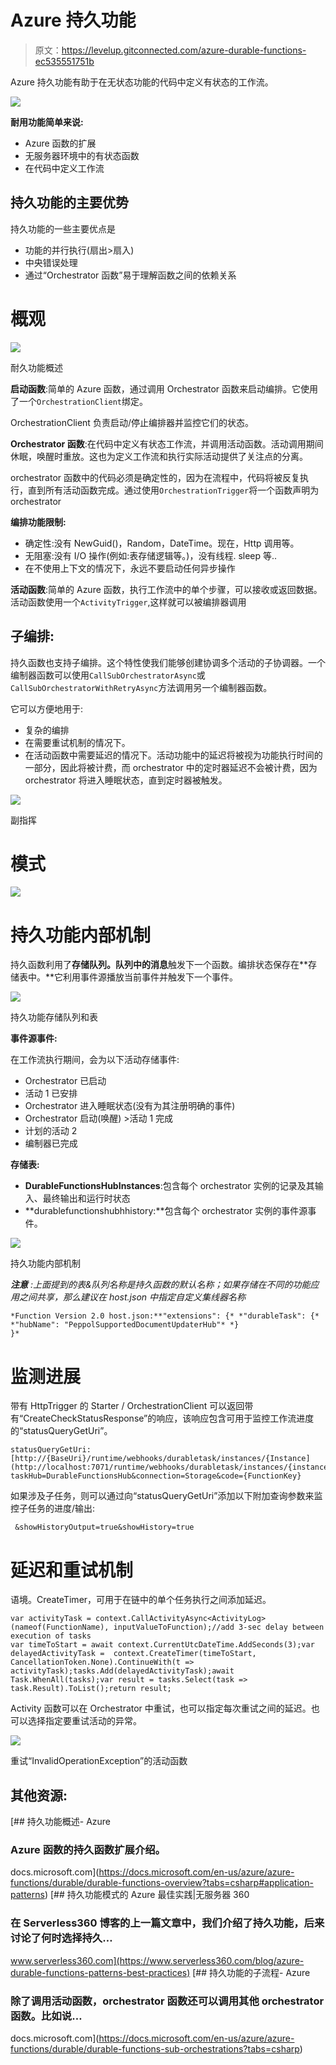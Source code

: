 # Azure 持久功能

> 原文：<https://levelup.gitconnected.com/azure-durable-functions-ec535551751b>

Azure 持久功能有助于在无状态功能的代码中定义有状态的工作流。

![](img/f721030e6caf1c7c0c73ec38750f388e.png)

**耐用功能简单来说:**

*   Azure 函数的扩展
*   无服务器环境中的有状态函数
*   在代码中定义工作流

## 持久功能的主要优势

持久功能的一些主要优点是

*   功能的并行执行(扇出>扇入)
*   中央错误处理
*   通过“Orchestrator 函数”易于理解函数之间的依赖关系

# 概观

![](img/993c44be11e136966ca347c82e178f45.png)

耐久功能概述

**启动函数**:简单的 Azure 函数，通过调用 Orchestrator 函数来启动编排。它使用了一个`OrchestrationClient`绑定。

OrchestrationClient 负责启动/停止编排器并监控它们的状态。

**Orchestrator 函数**:在代码中定义有状态工作流，并调用活动函数。活动调用期间休眠，唤醒时重放。这也为定义工作流和执行实际活动提供了关注点的分离。

orchestrator 函数中的代码必须是确定性的，因为在流程中，代码将被反复执行，直到所有活动函数完成。通过使用`OrchestrationTrigger`将一个函数声明为 orchestrator

**编排功能限制:**

*   确定性:没有 NewGuid()，Random，DateTime。现在，Http 调用等。
*   无阻塞:没有 I/O 操作(例如:表存储逻辑等。)，没有线程. sleep 等..
*   在不使用上下文的情况下，永远不要启动任何异步操作

**活动函数**:简单的 Azure 函数，执行工作流中的单个步骤，可以接收或返回数据。活动函数使用一个`ActivityTrigger`,这样就可以被编排器调用

## **子编排:**

持久函数也支持子编排。这个特性使我们能够创建协调多个活动的子协调器。一个编制器函数可以使用`CallSubOrchestratorAsync`或`CallSubOrchestratorWithRetryAsync`方法调用另一个编制器函数。

它可以方便地用于:

*   复杂的编排
*   在需要重试机制的情况下。
*   在活动函数中需要延迟的情况下。活动功能中的延迟将被视为功能执行时间的一部分，因此将被计费，而 orchestrator 中的定时器延迟不会被计费，因为 orchestrator 将进入睡眠状态，直到定时器被触发。

![](img/714b5edf4af1c9caa9584b7d46654b89.png)

副指挥

# 模式

![](img/1f239ecb94c28736cbe0b2923e97c5ff.png)

# 持久功能内部机制

持久函数利用了**存储队列。队列中的消息**触发下一个函数。编排状态保存在**存储表中。**它利用事件源播放当前事件并触发下一个事件。

![](img/ea4ad83abe31502baa1c5e25001b3414.png)

持久功能存储队列和表

**事件源事件:**

在工作流执行期间，会为以下活动存储事件:

*   Orchestrator 已启动
*   活动 1 已安排
*   Orchestrator 进入睡眠状态(没有为其注册明确的事件)
*   Orchestrator 启动(唤醒) >活动 1 完成
*   计划的活动 2
*   编制器已完成

**存储表:**

*   **DurableFunctionsHubInstances**:包含每个 orchestrator 实例的记录及其输入、最终输出和运行时状态
*   **durablefunctionshubhhistory:**包含每个 orchestrator 实例的事件源事件。

![](img/0450e970499042681a4880a2e8090590.png)

持久功能内部机制

***注意*** *:上面提到的表&队列名称是持久函数的默认名称；如果存储在不同的功能应用之间共享，那么建议在 host.json 中指定自定义集线器名称*

```
*Function Version 2.0 host.json:**"extensions": {* *"durableTask": {* *"hubName": "PeppolSupportedDocumentUpdaterHub"* *}
}*
```

# 监测进展

带有 HttpTrigger 的 Starter / OrchestrationClient 可以返回带有“CreateCheckStatusResponse”的响应，该响应包含可用于监控工作流进度的“statusQueryGetUri”。

```
statusQueryGetUri:[http://{BaseUri}/runtime/webhooks/durabletask/instances/{Instance](http://localhost:7071/runtime/webhooks/durabletask/instances/{instance)Id}?taskHub=DurableFunctionsHub&connection=Storage&code={FunctionKey}
```

如果涉及子任务，则可以通过向“statusQueryGetUri”添加以下附加查询参数来监控子任务的进度/输出:

```
 &showHistoryOutput=true&showHistory=true
```

# 延迟和重试机制

语境。CreateTimer，可用于在链中的单个任务执行之间添加延迟。

```
var activityTask = context.CallActivityAsync<ActivityLog>(nameof(FunctionName), inputValueToFunction);//add 3-sec delay between execution of tasks
var timeToStart = await context.CurrentUtcDateTime.AddSeconds(3);var delayedActivityTask =  context.CreateTimer(timeToStart, CancellationToken.None).ContinueWith(t => activityTask);tasks.Add(delayedActivityTask);await Task.WhenAll(tasks);var result = tasks.Select(task => task.Result).ToList();return result;
```

Activity 函数可以在 Orchestrator 中重试，也可以指定每次重试之间的延迟。也可以选择指定要重试活动的异常。

![](img/f80642782766d3799f8c63b0bb4378a5.png)

重试“InvalidOperationException”的活动函数

## 其他资源:

[](https://docs.microsoft.com/en-us/azure/azure-functions/durable/durable-functions-overview?tabs=csharp#application-patterns) [## 持久功能概述- Azure

### Azure 函数的持久函数扩展介绍。

docs.microsoft.com](https://docs.microsoft.com/en-us/azure/azure-functions/durable/durable-functions-overview?tabs=csharp#application-patterns) [](https://www.serverless360.com/blog/azure-durable-functions-patterns-best-practices) [## 持久功能模式的 Azure 最佳实践|无服务器 360

### 在 Serverless360 博客的上一篇文章中，我们介绍了持久功能，后来讨论了何时选择持久…

www.serverless360.com](https://www.serverless360.com/blog/azure-durable-functions-patterns-best-practices) [](https://docs.microsoft.com/en-us/azure/azure-functions/durable/durable-functions-sub-orchestrations?tabs=csharp) [## 持久功能的子流程- Azure

### 除了调用活动函数，orchestrator 函数还可以调用其他 orchestrator 函数。比如说…

docs.microsoft.com](https://docs.microsoft.com/en-us/azure/azure-functions/durable/durable-functions-sub-orchestrations?tabs=csharp)